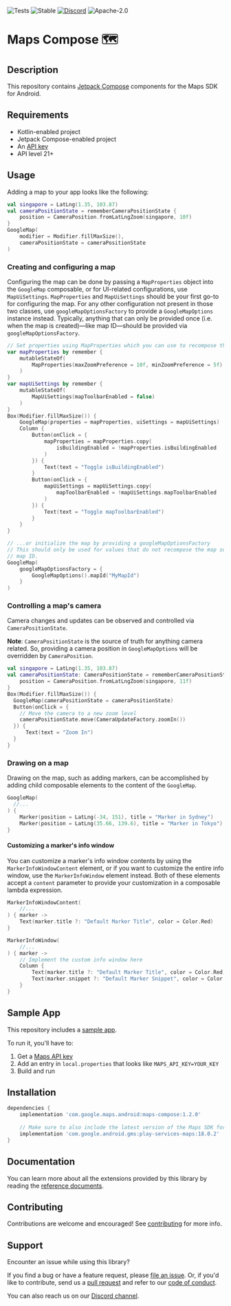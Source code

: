 ![Tests](https://github.com/googlemaps/android-maps-compose/actions/workflows/test.yml/badge.svg)
![Stable](https://img.shields.io/badge/stability-stable-green)
[![Discord](https://img.shields.io/discord/676948200904589322)][Discord channel]
![Apache-2.0](https://img.shields.io/badge/license-Apache-blue)

Maps Compose 🗺
===============

## Description
This repository contains [Jetpack Compose][jetpack-compose] components for the Maps SDK for Android.

## Requirements
* Kotlin-enabled project
* Jetpack Compose-enabled project
* An [API key][api-key]
* API level 21+

## Usage

Adding a map to your app looks like the following:

```kotlin
val singapore = LatLng(1.35, 103.87)
val cameraPositionState = rememberCameraPositionState {
    position = CameraPosition.fromLatLngZoom(singapore, 10f)
}
GoogleMap(
    modifier = Modifier.fillMaxSize(),
    cameraPositionState = cameraPositionState
)
```

### Creating and configuring a map

Configuring the map can be done by passing a `MapProperties` object into the 
`GoogleMap` composable, or for UI-related configurations, use `MapUiSettings`.
`MapProperties` and `MapUiSettings` should be your first go-to for configuring
the map. For any other configuration not present in those two classes, use
`googleMapOptionsFactory` to provide a `GoogleMapOptions` instance instead. 
Typically, anything that can only be provided once (i.e. when the map is 
created)—like map ID—should be provided via `googleMapOptionsFactory`.

```kotlin
// Set properties using MapProperties which you can use to recompose the map
var mapProperties by remember {
    mutableStateOf(
        MapProperties(maxZoomPreference = 10f, minZoomPreference = 5f)
    )
}
var mapUiSettings by remember {
    mutableStateOf(
        MapUiSettings(mapToolbarEnabled = false)
    )
}
Box(Modifier.fillMaxSize()) {
    GoogleMap(properties = mapProperties, uiSettings = mapUiSettings)
    Column {
        Button(onClick = {
            mapProperties = mapProperties.copy(
                isBuildingEnabled = !mapProperties.isBuildingEnabled
            )
        }) {
            Text(text = "Toggle isBuildingEnabled")
        }
        Button(onClick = {
            mapUiSettings = mapUiSettings.copy(
                mapToolbarEnabled = !mapUiSettings.mapToolbarEnabled
            )
        }) {
            Text(text = "Toggle mapToolbarEnabled")
        }
    }
}

// ...or initialize the map by providing a googleMapOptionsFactory
// This should only be used for values that do not recompose the map such as
// map ID.
GoogleMap(
    googleMapOptionsFactory = {
        GoogleMapOptions().mapId("MyMapId")
    }
)

```

### Controlling a map's camera

Camera changes and updates can be observed and controlled via `CameraPositionState`.

**Note**: `CameraPositionState` is the source of truth for anything camera 
related. So, providing a camera position in `GoogleMapOptions` will be 
overridden by `CameraPosition`.

```kotlin
val singapore = LatLng(1.35, 103.87)
val cameraPositionState: CameraPositionState = rememberCameraPositionState {
    position = CameraPosition.fromLatLngZoom(singapore, 11f)
}
Box(Modifier.fillMaxSize()) {
  GoogleMap(cameraPositionState = cameraPositionState)
  Button(onClick = {
    // Move the camera to a new zoom level
    cameraPositionState.move(CameraUpdateFactory.zoomIn())
  }) {
      Text(text = "Zoom In")
  }
}
```

### Drawing on a map

Drawing on the map, such as adding markers, can be accomplished by adding child 
composable elements to the content of the `GoogleMap`.

```kotlin
GoogleMap(
  //...
) {
    Marker(position = LatLng(-34, 151), title = "Marker in Sydney")
    Marker(position = LatLng(35.66, 139.6), title = "Marker in Tokyo")
}
```

#### Customizing a marker's info window

You can customize a marker's info window contents by using the 
`MarkerInfoWindowContent` element, or if you want to customize the entire info 
window, use the `MarkerInfoWindow` element instead. Both of these elements
accept a `content` parameter to provide your customization in a composable
lambda expression.

```kotlin
MarkerInfoWindowContent(
    //...
) { marker ->
    Text(marker.title ?: "Default Marker Title", color = Color.Red)
}

MarkerInfoWindow(
    //...
) { marker ->
    // Implement the custom info window here
    Column {
        Text(marker.title ?: "Default Marker Title", color = Color.Red)
        Text(marker.snippet ?: "Default Marker Snippet", color = Color.Red)
    }
}
```

## Sample App

This repository includes a [sample app](app).

To run it, you'll have to:
1. Get a [Maps API key][api-key]
1. Add an entry in `local.properties` that looks like `MAPS_API_KEY=YOUR_KEY`
1. Build and run

## Installation

```groovy
dependencies {
    implementation 'com.google.maps.android:maps-compose:1.2.0'
    
    // Make sure to also include the latest version of the Maps SDK for Android 
    implementation 'com.google.android.gms:play-services-maps:18.0.2'
}
```

## Documentation

You can learn more about all the extensions provided by this library by reading the [reference documents][Javadoc].

## Contributing

Contributions are welcome and encouraged! See [contributing] for more info.

## Support

Encounter an issue while using this library?

If you find a bug or have a feature request, please [file an issue].
Or, if you'd like to contribute, send us a [pull request] and refer to our [code of conduct].

You can also reach us on our [Discord channel].

[api-key]: https://developers.google.com/maps/documentation/android-sdk/get-api-key
[Discord channel]: https://discord.gg/hYsWbmk
[Javadoc]: https://googlemaps.github.io/android-maps-compose
[contributing]: CONTRIBUTING.md
[code of conduct]: CODE_OF_CONDUCT.md
[file an issue]: https://github.com/googlemaps/android-maps-compose/issues/new/choose
[pull request]: https://github.com/googlemaps/android-maps-compose/compare
[jetpack-compose]: https://developer.android.com/jetpack/compose
